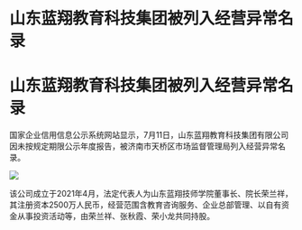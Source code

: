 # 山东蓝翔教育科技集团被列入经营异常名录

# 山东蓝翔教育科技集团被列入经营异常名录

国家企业信用信息公示系统网站显示，7月11日，山东蓝翔教育科技集团有限公司因未按规定期限公示年度报告，被济南市天桥区市场监督管理局列入经营异常名录。

![](https://inews.gtimg.com/om_bt/OMnmsPK3erJ4rgiImZmgcIYmbvBlHNWlCfdly6UScjwWIAA/1000)

该公司成立于2021年4月，法定代表人为山东蓝翔技师学院董事长、院长荣兰祥，其注册资本2500万人民币，经营范围含教育咨询服务、企业总部管理、以自有资金从事投资活动等，由荣兰祥、张秋霞、荣小龙共同持股。

